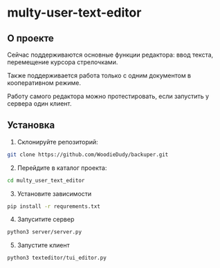 # multy-user-text-editor

## О проекте

Сейчас поддерживаются основные функции редактора: ввод текста, перемещение курсора стрелочками.

Также поддерживается работа только с одним документом в кооперативном режиме.

Работу самого редактора можно протестировать, если запустить у сервера один клиент.

## Установка

1. Cклонируйте репозиторий:

```bash
git clone https://github.com/WoodieDudy/backuper.git
```

2. Перейдите в каталог проекта:
```bash
cd multy_user_text_editor
```

3. Установите зависимости
```bash
pip install -r requrements.txt
```

4. Запуситите сервер
```bash
python3 server/server.py
```

5. Запустите клиент
```bash
python3 texteditor/tui_editor.py
```